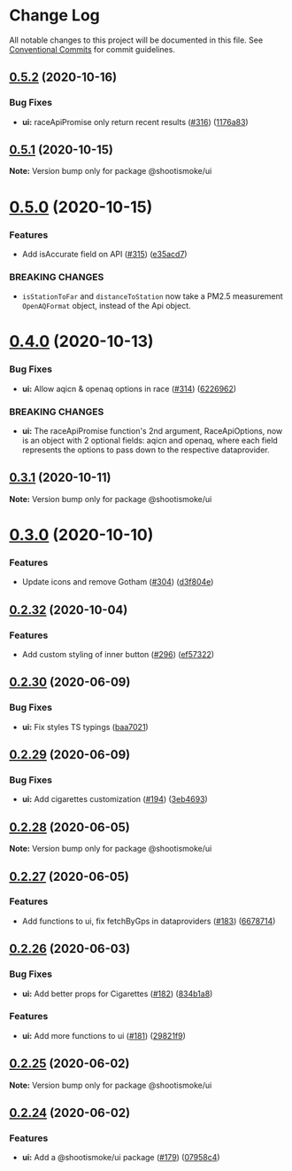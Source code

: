# Change Log

All notable changes to this project will be documented in this file.
See [Conventional Commits](https://conventionalcommits.org) for commit guidelines.

## [0.5.2](https://github.com/shootismoke/common/compare/v0.5.1...v0.5.2) (2020-10-16)


### Bug Fixes

* **ui:** raceApiPromise only return recent results ([#316](https://github.com/shootismoke/common/issues/316)) ([1176a83](https://github.com/shootismoke/common/commit/1176a83e51ed3b701b3ccdf7ee3dc2d490e673c4))





## [0.5.1](https://github.com/shootismoke/common/compare/v0.5.0...v0.5.1) (2020-10-15)

**Note:** Version bump only for package @shootismoke/ui





# [0.5.0](https://github.com/shootismoke/common/compare/v0.4.0...v0.5.0) (2020-10-15)


### Features

* Add isAccurate field on API ([#315](https://github.com/shootismoke/common/issues/315)) ([e35acd7](https://github.com/shootismoke/common/commit/e35acd7df05bb5b6ec33b4d490c777d39ff69ca0))


### BREAKING CHANGES

* `isStationToFar` and `distanceToStation` now take a PM2.5 measurement `OpenAQFormat` object, instead of the Api object.





# [0.4.0](https://github.com/shootismoke/common/compare/v0.3.1...v0.4.0) (2020-10-13)


### Bug Fixes

* **ui:** Allow aqicn & openaq options in race ([#314](https://github.com/shootismoke/common/issues/314)) ([6226962](https://github.com/shootismoke/common/commit/62269629559fc3db6fc76cde16a9570cb645d81d))


### BREAKING CHANGES

* **ui:** The raceApiPromise function's 2nd argument, RaceApiOptions, now is an object with 2 optional fields: aqicn and openaq, where each field represents the options to pass down to the respective dataprovider.





## [0.3.1](https://github.com/shootismoke/common/compare/v0.3.0...v0.3.1) (2020-10-11)

**Note:** Version bump only for package @shootismoke/ui





# [0.3.0](https://github.com/shootismoke/common/compare/v0.2.32...v0.3.0) (2020-10-10)


### Features

* Update icons and remove Gotham ([#304](https://github.com/shootismoke/common/issues/304)) ([d3f804e](https://github.com/shootismoke/common/commit/d3f804e65ed2b796614282bf2fe6e9aa5b05fc9b))





## [0.2.32](https://github.com/shootismoke/common/compare/v0.2.31...v0.2.32) (2020-10-04)


### Features

* Add custom styling of inner button ([#296](https://github.com/shootismoke/common/issues/296)) ([ef57322](https://github.com/shootismoke/common/commit/ef573225edbf24b47637ae906e8d45804e171d74))





## [0.2.30](https://github.com/shootismoke/common/compare/v0.2.29...v0.2.30) (2020-06-09)


### Bug Fixes

* **ui:** Fix styles TS typings ([baa7021](https://github.com/shootismoke/common/commit/baa70219ef6d14889c7b26ccc1f87488ad56887b))





## [0.2.29](https://github.com/shootismoke/common/compare/v0.2.28...v0.2.29) (2020-06-09)


### Bug Fixes

* **ui:** Add cigarettes customization ([#194](https://github.com/shootismoke/common/issues/194)) ([3eb4693](https://github.com/shootismoke/common/commit/3eb469301707b7ceef8f50a86c84b6df58690029))





## [0.2.28](https://github.com/shootismoke/common/compare/v0.2.27...v0.2.28) (2020-06-05)

**Note:** Version bump only for package @shootismoke/ui





## [0.2.27](https://github.com/shootismoke/common/compare/v0.2.26...v0.2.27) (2020-06-05)


### Features

* Add functions to ui, fix fetchByGps in dataproviders ([#183](https://github.com/shootismoke/common/issues/183)) ([6678714](https://github.com/shootismoke/common/commit/6678714d432d20b31e48e82ed07d12ce59dbcddc))





## [0.2.26](https://github.com/shootismoke/common/compare/v0.2.25...v0.2.26) (2020-06-03)


### Bug Fixes

* **ui:** Add better props for Cigarettes ([#182](https://github.com/shootismoke/common/issues/182)) ([834b1a8](https://github.com/shootismoke/common/commit/834b1a8d310148ec56c9e4c41ae8173b2f805018))


### Features

* **ui:** Add more functions to ui ([#181](https://github.com/shootismoke/common/issues/181)) ([29821f9](https://github.com/shootismoke/common/commit/29821f917313c491b92b655bb84120f2dd48f8ac))





## [0.2.25](https://github.com/shootismoke/common/compare/v0.2.24...v0.2.25) (2020-06-02)

**Note:** Version bump only for package @shootismoke/ui





## [0.2.24](https://github.com/shootismoke/common/compare/v0.2.23...v0.2.24) (2020-06-02)


### Features

* **ui:** Add a @shootismoke/ui package ([#179](https://github.com/shootismoke/common/issues/179)) ([07958c4](https://github.com/shootismoke/common/commit/07958c470a9290efb550db05784bf7e223cc77ff))
